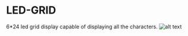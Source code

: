 # LED-GRID
6*24 led grid display capable of displaying all the characters.
![alt text](https://media.giphy.com/media/3oKIPv7lqc8fLU90g8/giphy.gif)
